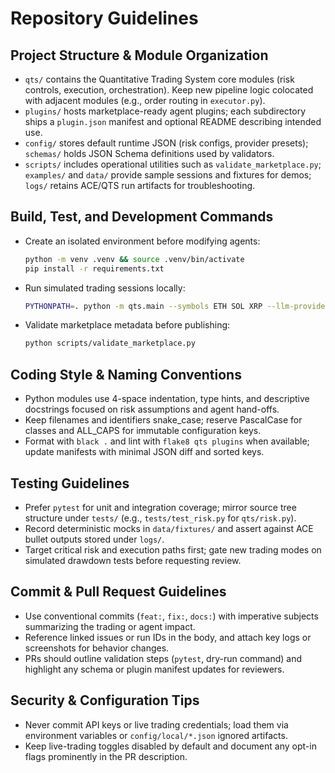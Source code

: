 # Repository Guidelines

## Project Structure & Module Organization
- `qts/` contains the Quantitative Trading System core modules (risk controls, execution, orchestration). Keep new pipeline logic colocated with adjacent modules (e.g., order routing in `executor.py`).
- `plugins/` hosts marketplace-ready agent plugins; each subdirectory ships a `plugin.json` manifest and optional README describing intended use.
- `config/` stores default runtime JSON (risk configs, provider presets); `schemas/` holds JSON Schema definitions used by validators.
- `scripts/` includes operational utilities such as `validate_marketplace.py`; `examples/` and `data/` provide sample sessions and fixtures for demos; `logs/` retains ACE/QTS run artifacts for troubleshooting.

## Build, Test, and Development Commands
- Create an isolated environment before modifying agents:
  ```bash
  python -m venv .venv && source .venv/bin/activate
  pip install -r requirements.txt
  ```
- Run simulated trading sessions locally:
  ```bash
  PYTHONPATH=. python -m qts.main --symbols ETH SOL XRP --llm-provider mock
  ```
- Validate marketplace metadata before publishing:
  ```bash
  python scripts/validate_marketplace.py
  ```

## Coding Style & Naming Conventions
- Python modules use 4-space indentation, type hints, and descriptive docstrings focused on risk assumptions and agent hand-offs.
- Keep filenames and identifiers snake_case; reserve PascalCase for classes and ALL_CAPS for immutable configuration keys.
- Format with `black .` and lint with `flake8 qts plugins` when available; update manifests with minimal JSON diff and sorted keys.

## Testing Guidelines
- Prefer `pytest` for unit and integration coverage; mirror source tree structure under `tests/` (e.g., `tests/test_risk.py` for `qts/risk.py`).
- Record deterministic mocks in `data/fixtures/` and assert against ACE bullet outputs stored under `logs/`.
- Target critical risk and execution paths first; gate new trading modes on simulated drawdown tests before requesting review.

## Commit & Pull Request Guidelines
- Use conventional commits (`feat:`, `fix:`, `docs:`) with imperative subjects summarizing the trading or agent impact.
- Reference linked issues or run IDs in the body, and attach key logs or screenshots for behavior changes.
- PRs should outline validation steps (`pytest`, dry-run command) and highlight any schema or plugin manifest updates for reviewers.

## Security & Configuration Tips
- Never commit API keys or live trading credentials; load them via environment variables or `config/local/*.json` ignored artifacts.
- Keep live-trading toggles disabled by default and document any opt-in flags prominently in the PR description.
